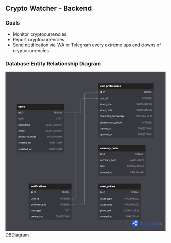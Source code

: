 ## Crypto Watcher - Backend

### Goals
- Monitor cryptocurrencies
- Report cryptocurrencies
- Send notification via WA or Telegram every extreme ups and downs of cryptocurrencies

### Database Entity Relationship Diagram  

![alt text](documentation/ERD.png)
[DBDiagram](https://dbdiagram.io/d/661ab47403593b6b61e97fb8)
